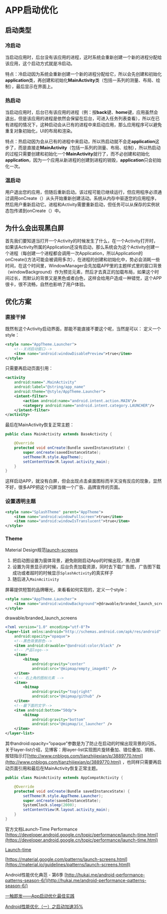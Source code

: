 # APP启动优化

## 启动类型

### 冷启动

当启动应用时，后台没有该应用的进程，这时系统会重新创建一个新的进程分配给该应用，这个启动方式就是冷启动。

特点：冷启动因为系统会重新创建一个新的进程分配给它，所以会先创建和初始化**application**类，再创建和初始化**MainActivity**类（包括一系列的测量、布局、绘制），最后显示在界面上。

### 热启动

当启动应用时，后台已有该应用的进程（例：按**back**键、**home**键，应用虽然会退出，但是该应用的进程是依然会保留在后台，可进入任务列表查看），所以在已有进程的情况下，这种启动会从已有的进程中来启动应用，那么应用程序可以避免重复对象初始化，UI的布局和渲染。

特点：热启动因为会从已有的进程中来启动，所以热启动就不会走**application**这步了，而是直接走**MainActivity**（包括一系列的测量、布局、绘制），所以热启动的过程只需要创建和初始化一个**MainActivity**就行了，而不必创建和初始化**application**，因为一个应用从新进程的创建到进程的销毁，**application**只会初始化一次。

### 温启动

用户退出您的应用，但随后重新启动。该过程可能已继续运行，但应用程序必须通过调用onCreate（）从头开始重新创建活动。系统从内存中驱逐您的应用程序，然后用户重新启动它。进程和Activity需要重新启动，但任务可以从保存的实例状态包传递到onCreate（）中。

## 为什么会出现黑白屏

首先我们要知道当打开一个Activity的时候发生了什么，在一个Activity打开时，如果该Activity所属的Application还没有启动，那么系统会为这个Activity创建一个进程（每创建一个进程都会调用一次Application，所以Application的onCreate()方法可能会被调用多次），在进程的创建和初始化中，势必会消耗一些时间，在这个时间里，WindowManager会先加载APP里的主题样式里的窗口背景（windowBackground）作为预览元素，然后才去真正的加载布局，如果这个时间过长，而默认的背景又是黑色或者白色，这样会给用户造成一种错觉，这个APP很卡，很不流畅，自然也影响了用户体验。

## 优化方案

### 直接干掉

既然有这个Activity启动界面，那能不能直接不要这个呢，当然是可以：
定义一个style：

```xml
<style name="AppTheme.Launcher">
    <!--关闭启动窗口-->
    <item name="android:windowDisablePreview">true</item>
</style>
```

只需要再启动页面引用：

```xml
<activity
    android:name=".MainActivity"
    android:label="@string/app_name"
    android:theme="@style/AppTheme.Launcher">
    <intent-filter>
        <action android:name="android.intent.action.MAIN"/>
        <category android:name="android.intent.category.LAUNCHER"/>
    </intent-filter>
</activity>
```

最后在MainActivity恢复正常主题：

```java
public class MainActivity extends BaseActivity {

    @Override
    protected void onCreate(Bundle savedInstanceState) {
        super.onCreate(savedInstanceState);
        setTheme(R.style.AppTheme);
        setContentView(R.layout.activity_main);
    }
}
```

这样启动APP，就没有白屏，但会出现点击桌面图标而半天没有反应的现象，显然不好，很多APP把这个闪屏当做一个广告、品牌宣传的页面。

### 设置透明主题

```xml
<style name="SplashTheme" parent="AppTheme">
    <item name="android:windowFullscreen">true</item>
    <item name="android:windowIsTranslucent">true</item>
</style>
```



### Theme

Material Design规范[launch-screens](https://material.io/guidelines/patterns/launch-screens.html)

1. 把启动图设置为窗体背景，避免刚刚启动App的时候出现，黑/白屏
2. 设置为背景显示的时候，后台负责加载资源，同时去下载广告图，广告图下载成功或者超时的时候显示`SplashActivity`的真实样子
3. 随后进入`MainAcitivity` 

屏幕提供短暂的品牌曝光，来看看如何实现的，定义一个style：

```xml
<style name="AppTheme.Launcher">
    <item name="android:windowBackground">@drawable/branded_launch_screens</item>
</style>
```

drawable/branded_launch_screens

```xml
<?xml version="1.0" encoding="utf-8"?>
<layer-list xmlns:android="http://schemas.android.com/apk/res/android"
    android:opacity="opaque">
    <!--黑色背景颜色-->
    <item android:drawable="@android:color/black" />
    <!-- 产品logo-->
    <item>
        <bitmap
            android:gravity="center"
            android:src="@mipmap/empty_image01" />
    </item>
    <!-- 右上角的图标元素 -->
    <item>
        <bitmap
            android:gravity="top|right"
            android:src="@mipmap/github" />
    </item>
    <!--最下面的文字-->
    <item android:bottom="50dp">
        <bitmap
            android:gravity="bottom"
            android:src="@mipmap/ic_launcher" />
    </item>
</layer-list>
```

其中android:opacity=”opaque”参数是为了防止在启动的时候出现背景的闪烁。关于layer-list介绍，见博客：用layer-list实现图片旋转叠加、错位叠加、阴影、按钮指示灯[http://www.cnblogs.com/tianzhijiexian/p/3889770.html](http://www.cnblogs.com/tianzhijiexian/p/3889770.html) ，也同样只需要再启动页面引用和最后在MainActivity恢复正常主题。

```java
public class MainActivity extends AppCompatActivity {

    @Override
    protected void onCreate(Bundle savedInstanceState) {
        setTheme(R.style.AppTheme.Launcher);
        super.onCreate(savedInstanceState);
        SystemClock.sleep(2000);
        setContentView(R.layout.activity_main);
    }
}
```



官方文档Launch-Time Performance
[https://developer.android.google.cn/topic/performance/launch-time.html](https://developer.android.google.cn/topic/performance/launch-time.html)

[Launch-time]([https://www.youtube.com/watch?v=Vw1G1s73DsY&index=74&list=PLWz5rJ2EKKc9CBxr3BVjPTPoDPLdPIFCE](https://link.juejin.im/?target=https%3A%2F%2Fwww.youtube.com%2Fwatch%3Fv%3DVw1G1s73DsY%26index%3D74%26list%3DPLWz5rJ2EKKc9CBxr3BVjPTPoDPLdPIFCE))

[https://material.google.com/patterns/launch-screens.html](https://material.io/guidelines/patterns/launch-screens.htmll)

Android性能优化典范 - 第6季
[http://hukai.me/android-performance-patterns-season-6/](http://hukai.me/android-performance-patterns-season-6/)

[一触即发——App启动优化最佳实践](http://blog.csdn.net/eclipsexys/article/details/53044990)

[Android性能优化（一）之启动加速35%](https://juejin.im/post/5874bff0128fe1006b443fa0)





